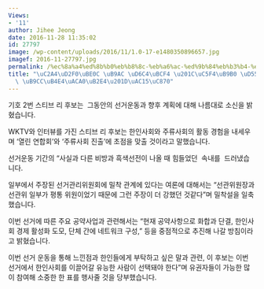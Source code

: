 ```yaml
---
Views:
- '11'
author: Jihee Jeong
date: 2016-11-28 11:35:02
id: 27797
image: /wp-content/uploads/2016/11/1.0-17-e1480350896657.jpg
imagef: 2016-11-27797.jpg
permalink: /%ec%8a%a4%ed%8b%b0%eb%b8%8c-%eb%a6%ac-%ed%9b%84%eb%b3%b4-%ec%97%b4%eb%a6%b0-%ed%95%9c%ec%9d%b8%ed%9a%8c-%eb%a7%8c%eb%93%a4%ea%b2%a0%eb%8b%a4%ea%b0%95%ec%a1%b0/
title: "\uC2A4\uD2F0\uBE0C \uB9AC \uD6C4\uBCF4 \u201C\uC5F4\uB9B0 \uD55C\uC778\uD68C\
  \ \uB9CC\uB4E4\uACA0\uB2E4\u201D\uAC15\uC870"
---
```


기호 2번 스티브 리 후보는  그동안의 선거운동과 향후 계획에 대해 나름대로 소신을 밝혔습니다.

WKTV와 인터뷰를 가진 스티브 리 후보는 한인사회와 주류사회의 활동 경험을 내세우며 ‘열린 연합회’와 ‘주류사회 진출’에 초점을 맞출 것이라고 말했습니다.

선거운동 기간의 “사실과 다른 비방과 흑색선전이 나올 때 힘들었던  속내를  드러냈습니다.

일부에서 주장된 선거관리위원회에 밀착 관계에 있다는 여론에 대해서는 “선관위원장과 선관위 일부가 평통 위원이었기 때문에 그런 주장이 더 강했던 것같다”며 밀착설을 일축했습니다.

이번 선거에 따른 주요 공약사업과 관련해서는 “현재 공약사항으로 화합과 단결, 한인사회 경제 활성화 도모, 단체 간에 네트워크 구성,” 등을 중점적으로 추진해 나갈 방침이라고 밝혔습니다.

이번 선거 운동을 통해 느낀점과 한인들에게 부탁하고 싶은 말과 관련, 이 후보는 이번 선거에서 한인사회를 이끌어갈 유능한 사람이 선택돼야 한다”며 유권자들이 가능한 많이 참여해 소중한 한 표를 행사줄 것을 당부했습니다.